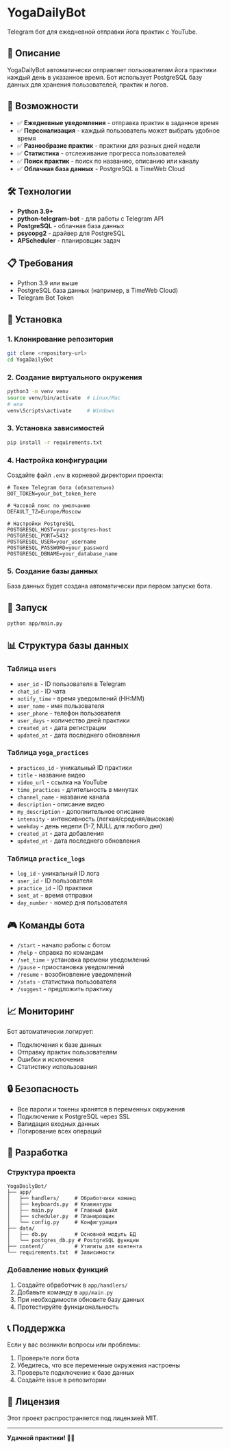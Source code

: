 # YogaDailyBot

Telegram бот для ежедневной отправки йога практик с YouTube.

## 🎯 Описание

YogaDailyBot автоматически отправляет пользователям йога практики каждый день в указанное время. Бот использует PostgreSQL базу данных для хранения пользователей, практик и логов.

## 🚀 Возможности

- ✅ **Ежедневные уведомления** - отправка практик в заданное время
- ✅ **Персонализация** - каждый пользователь может выбрать удобное время
- ✅ **Разнообразие практик** - практики для разных дней недели
- ✅ **Статистика** - отслеживание прогресса пользователей
- ✅ **Поиск практик** - поиск по названию, описанию или каналу
- ✅ **Облачная база данных** - PostgreSQL в TimeWeb Cloud

## 🛠️ Технологии

- **Python 3.9+**
- **python-telegram-bot** - для работы с Telegram API
- **PostgreSQL** - облачная база данных
- **psycopg2** - драйвер для PostgreSQL
- **APScheduler** - планировщик задач

## 📋 Требования

- Python 3.9 или выше
- PostgreSQL база данных (например, в TimeWeb Cloud)
- Telegram Bot Token

## 🔧 Установка

### 1. Клонирование репозитория

```bash
git clone <repository-url>
cd YogaDailyBot
```

### 2. Создание виртуального окружения

```bash
python3 -m venv venv
source venv/bin/activate  # Linux/Mac
# или
venv\Scripts\activate     # Windows
```

### 3. Установка зависимостей

```bash
pip install -r requirements.txt
```

### 4. Настройка конфигурации

Создайте файл `.env` в корневой директории проекта:

```env
# Токен Telegram бота (обязательно)
BOT_TOKEN=your_bot_token_here

# Часовой пояс по умолчанию
DEFAULT_TZ=Europe/Moscow

# Настройки PostgreSQL
POSTGRESQL_HOST=your-postgres-host
POSTGRESQL_PORT=5432
POSTGRESQL_USER=your_username
POSTGRESQL_PASSWORD=your_password
POSTGRESQL_DBNAME=your_database_name
```

### 5. Создание базы данных

База данных будет создана автоматически при первом запуске бота.

## 🚀 Запуск

```bash
python app/main.py
```

## 📊 Структура базы данных

### Таблица `users`
- `user_id` - ID пользователя в Telegram
- `chat_id` - ID чата
- `notify_time` - время уведомлений (HH:MM)
- `user_name` - имя пользователя
- `user_phone` - телефон пользователя
- `user_days` - количество дней практики
- `created_at` - дата регистрации
- `updated_at` - дата последнего обновления

### Таблица `yoga_practices`
- `practices_id` - уникальный ID практики
- `title` - название видео
- `video_url` - ссылка на YouTube
- `time_practices` - длительность в минутах
- `channel_name` - название канала
- `description` - описание видео
- `my_description` - дополнительное описание
- `intensity` - интенсивность (легкая/средняя/высокая)
- `weekday` - день недели (1-7, NULL для любого дня)
- `created_at` - дата добавления
- `updated_at` - дата последнего обновления

### Таблица `practice_logs`
- `log_id` - уникальный ID лога
- `user_id` - ID пользователя
- `practice_id` - ID практики
- `sent_at` - время отправки
- `day_number` - номер дня пользователя

## 🎮 Команды бота

- `/start` - начало работы с ботом
- `/help` - справка по командам
- `/set_time` - установка времени уведомлений
- `/pause` - приостановка уведомлений
- `/resume` - возобновление уведомлений
- `/stats` - статистика пользователя
- `/suggest` - предложить практику

## 📈 Мониторинг

Бот автоматически логирует:
- Подключения к базе данных
- Отправку практик пользователям
- Ошибки и исключения
- Статистику использования

## 🔒 Безопасность

- Все пароли и токены хранятся в переменных окружения
- Подключение к PostgreSQL через SSL
- Валидация входных данных
- Логирование всех операций

## 🤝 Разработка

### Структура проекта

```
YogaDailyBot/
├── app/
│   ├── handlers/     # Обработчики команд
│   ├── keyboards.py  # Клавиатуры
│   ├── main.py       # Главный файл
│   ├── scheduler.py  # Планировщик
│   └── config.py     # Конфигурация
├── data/
│   ├── db.py         # Основной модуль БД
│   └── postgres_db.py # PostgreSQL функции
├── content/          # Утилиты для контента
└── requirements.txt  # Зависимости
```

### Добавление новых функций

1. Создайте обработчик в `app/handlers/`
2. Добавьте команду в `app/main.py`
3. При необходимости обновите базу данных
4. Протестируйте функциональность

## 📞 Поддержка

Если у вас возникли вопросы или проблемы:

1. Проверьте логи бота
2. Убедитесь, что все переменные окружения настроены
3. Проверьте подключение к базе данных
4. Создайте issue в репозитории

## 📄 Лицензия

Этот проект распространяется под лицензией MIT.

---

**Удачной практики! 🧘‍♀️**
